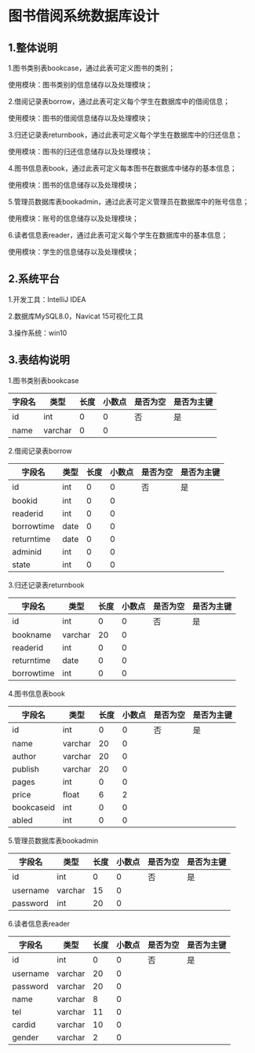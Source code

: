 # 图书借阅系统数据库设计

## 1.整体说明

1.图书类别表bookcase，通过此表可定义图书的类别；

使用模块：图书类别的信息储存以及处理模块；

2.借阅记录表borrow，通过此表可定义每个学生在数据库中的借阅信息；

使用模块：图书的借阅信息储存以及处理模块；

3.归还记录表returnbook，通过此表可定义每个学生在数据库中的归还信息；

使用模块：图书的归还信息储存以及处理模块；

4.图书信息表book，通过此表可定义每本图书在数据库中储存的基本信息；

使用模块：图书的信息储存以及处理模块；

5.管理员数据库表bookadmin，通过此表可定义管理员在数据库中的账号信息；

使用模块：账号的信息储存以及处理模块；

6.读者信息表reader，通过此表可定义每个学生在数据库中的基本信息；

使用模块：学生的信息储存以及处理模块；

## 2.系统平台

1.开发工具：IntelliJ IDEA

2.数据库MySQL8.0，Navicat 15可视化工具

3.操作系统：win10



## 3.表结构说明

1.图书类别表bookcase

| 字段名 | 类型    | 长度 | 小数点 | 是否为空 | 是否为主键 |
| ------ | ------- | ---- | ------ | -------- | ---------- |
| id     | int     | 0    | 0      | 否       | 是         |
| name   | varchar | 0    | 0      |          |            |

2.借阅记录表borrow

| 字段名     | 类型 | 长度 | 小数点 | 是否为空 | 是否为主键 |
| ---------- | ---- | ---- | ------ | -------- | ---------- |
| id         | int  | 0    | 0      | 否       | 是         |
| bookid     | int  | 0    | 0      |          |            |
| readerid   | int  | 0    | 0      |          |            |
| borrowtime | date | 0    | 0      |          |            |
| returntime | date | 0    | 0      |          |            |
| adminid    | int  | 0    | 0      |          |            |
| state      | int  | 0    | 0      |          |            |

3.归还记录表returnbook

| 字段名     | 类型    | 长度 | 小数点 | 是否为空 | 是否为主键 |
| ---------- | ------- | ---- | ------ | -------- | ---------- |
| id         | int     | 0    | 0      | 否       | 是         |
| bookname   | varchar | 20   | 0      |          |            |
| readerid   | int     | 0    | 0      |          |            |
| returntime | date    | 0    | 0      |          |            |
| borrowtime | int     | 0    | 0      |          |            |

4.图书信息表book

| 字段名     | 类型    | 长度 | 小数点 | 是否为空 | 是否为主键 |
| ---------- | ------- | ---- | ------ | -------- | ---------- |
| id         | int     | 0    | 0      | 否       | 是         |
| name       | varchar | 20   | 0      |          |            |
| author     | varchar | 20   | 0      |          |            |
| publish    | varchar | 20   | 0      |          |            |
| pages      | int     | 0    | 0      |          |            |
| price      | float   | 6    | 2      |          |            |
| bookcaseid | int     | 0    | 0      |          |            |
| abled      | int     | 0    | 0      |          |            |

5.管理员数据库表bookadmin

| 字段名   | 类型    | 长度 | 小数点 | 是否为空 | 是否为主键 |
| -------- | ------- | ---- | ------ | -------- | ---------- |
| id       | int     | 0    | 0      | 否       | 是         |
| username | varchar | 15   | 0      |          |            |
| password | int     | 20   | 0      |          |            |

6.读者信息表reader

| 字段名   | 类型    | 长度 | 小数点 | 是否为空 | 是否为主键 |
| -------- | ------- | ---- | ------ | -------- | ---------- |
| id       | int     | 0    | 0      | 否       | 是         |
| username | varchar | 20   | 0      |          |            |
| password | varchar | 20   | 0      |          |            |
| name     | varchar | 8    | 0      |          |            |
| tel      | varchar | 11   | 0      |          |            |
| cardid   | varchar | 10   | 0      |          |            |
| gender   | varchar | 2    | 0      |          |            |

